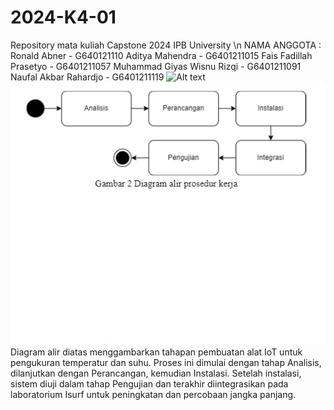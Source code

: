 # 2024-K4-01
Repository mata kuliah Capstone 2024 IPB University \n
NAMA ANGGOTA :
Ronald Abner - G640121110
Aditya Mahendra - G6401211015
Fais Fadillah Prasetyo - G6401211057
Muhammad Giyas Wisnu Rizqi - G6401211091
Naufal Akbar Rahardjo - G6401211119
<img title="a title" alt="Alt text" src="module.jpg">
<img title="a title" alt="Alt text" src="Screenshot 2024-06-19 090657.png">
	Diagram alir diatas menggambarkan tahapan pembuatan alat IoT untuk pengukuran temperatur dan suhu. Proses ini dimulai dengan tahap Analisis, dilanjutkan dengan Perancangan, kemudian Instalasi. Setelah instalasi, sistem diuji dalam tahap Pengujian dan terakhir diintegrasikan pada laboratorium Isurf untuk peningkatan dan percobaan jangka panjang.

